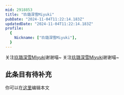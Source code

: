 ```yaml
---
mid: 2918853
title: "玖璐深雪Miyuki"
pubDate: "2024-11-04T11:22:14.183Z"
updatedDate: "2024-11-04T11:22:14.183Z"
profile:
  {
    Nickname: ["玖璐深雪Miyuki"],
  }
---
```


关注[玖璐深雪Miyuki](https://space.bilibili.com/2918853)谢谢喵~ 关注[玖璐深雪Miyuki](https://space.bilibili.com/2918853)谢谢喵~

## 此条目有待补充
你可以在[这里](https://github.com/Yuhanawa/VTuber.ICU-Content/edit/master/v/玖璐深雪Miyuki/index.md)编辑本文
